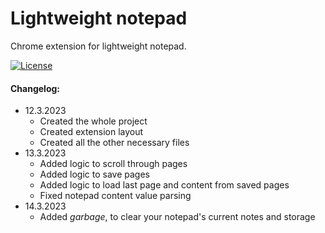 # Lightweight notepad

Chrome extension for lightweight notepad.

[![License](https://img.shields.io/badge/License-Apache_2.0-blue.svg)](https://opensource.org/licenses/Apache-20)

#### Changelog:
- 12.3.2023
    * Created the whole project
    * Created extension layout
    * Created all the other necessary files
- 13.3.2023
    * Added logic to scroll through pages
    * Added logic to save pages
    * Added logic to load last page and content from saved pages
    * Fixed notepad content value parsing
- 14.3.2023
    * Added _garbage_, to clear your notepad's current notes and storage